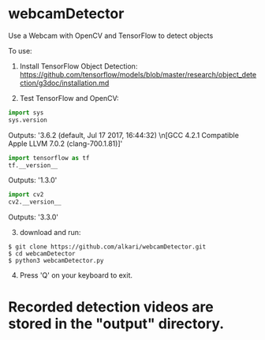 webcamDetector
==============

Use a Webcam with OpenCV and TensorFlow to detect objects


To use:

1. Install TensorFlow Object Detection: https://github.com/tensorflow/models/blob/master/research/object_detection/g3doc/installation.md


2. Test TensorFlow and OpenCV:

```python
import sys
sys.version
```
Outputs: '3.6.2 (default, Jul 17 2017, 16:44:32) \n[GCC 4.2.1 Compatible Apple LLVM 7.0.2 (clang-700.1.81)]'
    
 ```python
import tensorflow as tf
tf.__version__
```
Outputs: '1.3.0'

```python
import cv2
cv2.__version__
```
Outputs: '3.3.0'


3. download and run:

```
$ git clone https://github.com/alkari/webcamDetector.git
$ cd webcamDetector
$ python3 webcamDetector.py
```

4. Press 'Q' on your keyboard to exit.

# Recorded detection videos are stored in the "output" directory.

